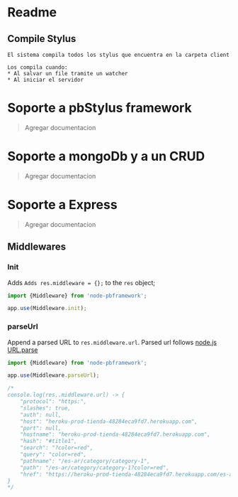 # Readme

## Compile Stylus

```
El sistema compila todos los stylus que encuentra en la carpeta client

Los compila cuando:
* Al salvar un file tramite un watcher
* Al iniciar el servidor
```

# Soporte a pbStylus framework

> Agregar documentacion

# Soporte a mongoDb y a un CRUD

> Agregar documentacion

# Soporte a Express

> Agregar documentacion

## Middlewares

### Init
Adds `Adds res.middleware = {};` to the `res` object;
```js
import {Middleware} from 'node-pbframework';

app.use(Middleware.init);

```

### parseUrl
Append a parsed URL to `res.middleware.url`. Parsed url follows [node.js URL.parse](https://nodejs.org/api/url.html)
```js
import {Middleware} from 'node-pbframework';

app.use(Middleware.parseUrl);

/*
console.log(res..middleware.url) -> {
    "protocol": "https:",
    "slashes": true,
    "auth": null,
    "host": "heroku-prod-tienda-48284eca9fd7.herokuapp.com",
    "port": null,
    "hostname": "heroku-prod-tienda-48284eca9fd7.herokuapp.com",
    "hash": "#title1",
    "search": "?color=red",
    "query": "color=red",
    "pathname": "/es-ar/category/category-1",
    "path": "/es-ar/category/category-1?color=red",
    "href": "https://heroku-prod-tienda-48284eca9fd7.herokuapp.com/es-ar/category/category-1?color=red#title1"
}
*/
```